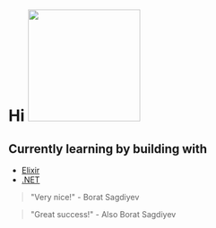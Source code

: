 <h1> Hi <img src="https://media1.giphy.com/media/v1.Y2lkPTc5MGI3NjExdHE3YTQ2b3MwNjh6cjJpYWhoaGZzaWtybjR4d3d3aXJ1bWVjNHJxcyZlcD12MV9pbnRlcm5hbF9naWZfYnlfaWQmY3Q9Zw/QLKSt3wQqlj7a/giphy.gif" width="200"></h1>
<h2> Currently learning by building with </h2>

- [Elixir](https://elixir-lang.org/) 
- [.NET](https://dotnet.microsoft.com/en-us/)

> "Very nice!" - Borat Sagdiyev

> "Great success!" - Also Borat Sagdiyev
